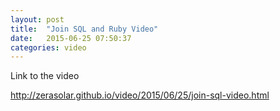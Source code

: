 ```yaml
---
layout: post
title:  "Join SQL and Ruby Video"
date:   2015-06-25 07:50:37
categories: video
---
```


Link to the video

http://zerasolar.github.io/video/2015/06/25/join-sql-video.html